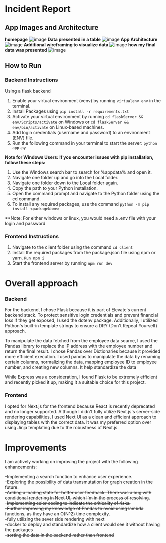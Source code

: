 # Incident Report 

## App Images and Architecture

**homepage**
![image](https://github.com/SamLamElectrician/IncidentsReport/assets/99058689/923c0e00-f349-4319-83bb-0c3e13cfc6ba)
**Data presented in a table**
![image](https://github.com/SamLamElectrician/IncidentsReport/assets/99058689/1500dca6-166f-4263-89ac-47fabc51741f)
**App Architecture**
![image](https://github.com/SamLamElectrician/IncidentsReport/assets/99058689/fbaef011-6f1a-4e45-a38b-436b86db0147)
**Additional wireframing to visualize data**
![image](https://github.com/SamLamElectrician/IncidentsReport/assets/99058689/9daea58f-9156-4d13-8b44-1be0795d958e)
**how my final data was presented**
![image](https://github.com/SamLamElectrician/IncidentsReport/assets/99058689/e09b7256-90fd-44d0-8cdc-39508a133e22)





## How to Run

### Backend Instructions

Using a flask backend<br />
 
1. Enable your virtual environment (venv) by running `virtualenv env` in the terminal.<br /> 
2. Install Packages using `pip install -r requirements.txt`
3. Activate your virtual environment by running `cd flaskServer && env/Scripts/activate` on Windows or `cd flaskServer && env/bin/activate` on Linux-based machines.<br />
4. Add login credentials (username and password) to an environment (ENV) file.<br /> 
5. Run the following command in your terminal to start the server: `python app.py`<br />

**Note for Windows Users: If you encounter issues with pip installation, follow these steps:**

1. Use the Windows search bar to search for %appdata% and open it.
2. Navigate one folder up and go into the Local folder.
3. Navigate one folder down to the Local folder again.
4. Copy the path to your Python installation.
5. Open the command prompt and navigate to the Python folder using the cd command.
6. To install any required packages, use the command `python -m pip install <packageName>`

**Note: For either windows or linux, you would need a .env file with your login and password

### Frontend Instructions

1. Navigate to the client folder using the command `cd client`
2. Install the required packages from the package.json file using npm or yarn. `Run npm i`
3. Start the frontend server by running `npm run dev`

# Overall approach

### Backend

For the backend, I chose Flask because it is part of Elevate's current backend stack. To protect sensitive login credentials and prevent financial loss if they get exposed, I used the dotenv package. Additionally, I utilized Python's built-in template strings to ensure a DRY (Don't Repeat Yourself) approach.

To manipulate the data fetched from the employee data source, I used the Pandas library to replace the IP address with the employee number and return the final result. I chose Pandas over Dictionaries because it provided more efficient execution. I used pandas to manipulate the data by renaming certain columns, normalizing the data, mapping employee ID to employee number, and creating new columns. It help standardize the data

While Express was a consideration, I found Flask to be extremely efficient and recently picked it up, making it a suitable choice for this project.

### Frontend

I opted for Next.js for the frontend because React is recently deprecated and no longer supported. Although I didn't fully utilize Next.js's server-side rendering capabilities, I used Next UI as a clean and efficient approach to displaying tables with the correct data. It was my preferred option over using Jinja templating due to the robustness of Next.js. 

# Improvements

I am actively working on improving the project with the following enhancements:

-Implementing a search function to enhance user experience.<br />
-Exploring the possibility of data transmutation for graph creation in the future.<br /> -~~Adding a loading state for better user feedback. There was a bug with conditional rendering in Next UI, which I'm in the process of resolving.~~<br /> -~~Implementing color coding to indicate the criticality of risks.~~<br />
-~~Further improving my knowledge of Pandas to avoid using lambda functions, as they have an O(N^2) time complexity.~~ <br />
-fully utilizing the sever side rendering with next<br />
-docker to deploy and standardize how a client would see it without having the packages<br />
-~~sorting the data in the backend rather than frontend~~<br />
